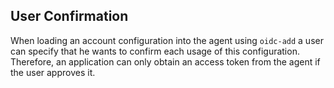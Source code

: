 ## User Confirmation
When loading an account configuration into the agent using `oidc-add` a user can specify that he wants to confirm each usage of this configuration. Therefore, an application can only obtain an access token from the agent if the user approves it.


